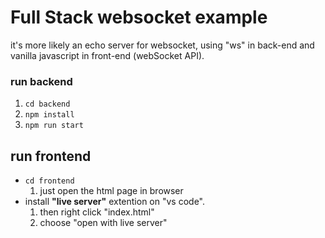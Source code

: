# Full Stack websocket example
it's more likely an echo server for websocket, using "ws" in back-end and vanilla javascript in front-end (webSocket API).

### run backend
1. ``cd backend``
2. ``npm install``
3. ``npm run start``

## run frontend
* ``cd frontend``
  1. just open the html page in browser
* install **"live server"** extention on "vs code".
  1. then right click "index.html" 
  2.  choose "open with live server"
